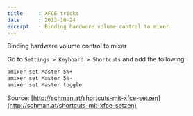 ```yaml
---
title     : XFCE tricks
date      : 2013-10-24
excerpt   : Binding hardware volume control to mixer
---
```

Binding hardware volume control to mixer

Go to `Settings > Keyboard > Shortcuts` and add the following:

```bash
amixer set Master 5%+
amixer set Master 5%-
amixer set Master toggle
```

Source: [http://schman.at/shortcuts-mit-xfce-setzen](http://schman.at/shortcuts-mit-xfce-setzen)
